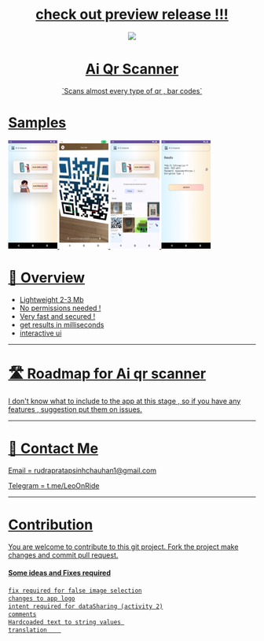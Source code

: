 <h1 align="center"<br /><a href='https://github.com/RudraOp9/Ai-Qr-Scanner/releases/tag/alpha-release'> check out preview release !!!</h1>


<p align = "center"><kbd> <img src="https://i.ibb.co/j87GZFH/Bard-Generated-Image111.jpg" height = "200"  ></p>
<h1 align="center">Ai Qr Scanner</h1>
<p align="center"> `Scans almost every type of qr , bar codes` </p>






# Samples
<img src="https://github.com/RudraOp9/Ai-Qr-Scanner/blob/master/res/Screenshot_20231210_193327.png" width="100" height="220"> <img src="https://github.com/RudraOp9/Ai-Qr-Scanner/blob/master/res/Screenshot_20231210_193423.png" width="100" height="220"> <img src="https://github.com/RudraOp9/Ai-Qr-Scanner/blob/master/res/Screenshot_20231210_193438.png" width="100" height="220"> <img src="https://github.com/RudraOp9/Ai-Qr-Scanner/blob/master/res/Screenshot_20231210_193451.png" width="100" height="220">


<h1>🔐 Overview</h1>


- Lightweight  2-3  Mb
- No permissions needed !
- Very fast and secured !
- get results in milliseconds
- interactive ui



---

<h1>🛣️ Roadmap for Ai qr scanner</h1>

I don't know what to include to the app at this stage , so if you have any features , suggestion put them on issues. 

---


<h1>💬 Contact Me</h1>
<p>Email = rudrapratapsinhchauhan1@gmail.com </p>

<p>Telegram = t.me/LeoOnRide </p>

---


# Contribution

You are welcome to contribute to this git project. Fork the project make changes and commit pull request.

#### Some ideas and Fixes required
    fix required for false image selection
    changes to app logo
    intent required for dataSharing (activity 2)
    comments
    Hardcoaded text to string values 
    translation    



  
  
   
  
   

